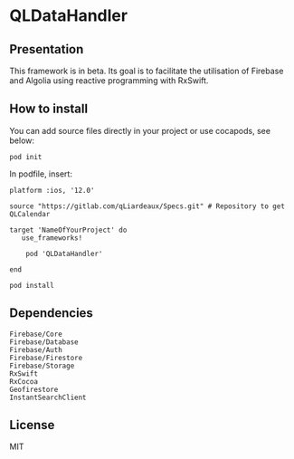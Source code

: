 # QLDataHandler

## Presentation

This framework is in beta.
Its goal is to facilitate the utilisation of Firebase and Algolia using reactive programming with RxSwift.

## How to install

You can add source files directly in your project or use cocapods, see below:

```
pod init
```

In podfile, insert:
```
platform :ios, '12.0'

source "https://gitlab.com/qLiardeaux/Specs.git" # Repository to get QLCalendar

target 'NameOfYourProject' do
   use_frameworks!

    pod 'QLDataHandler'

end
```

```
pod install
```
## Dependencies

```
Firebase/Core
Firebase/Database
Firebase/Auth
Firebase/Firestore
Firebase/Storage
RxSwift
RxCocoa
Geofirestore
InstantSearchClient
```
## License

MIT

